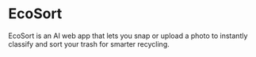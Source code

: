 # EcoSort
EcoSort is an AI web app that lets you snap or upload a photo to instantly classify and sort your trash for smarter recycling.
